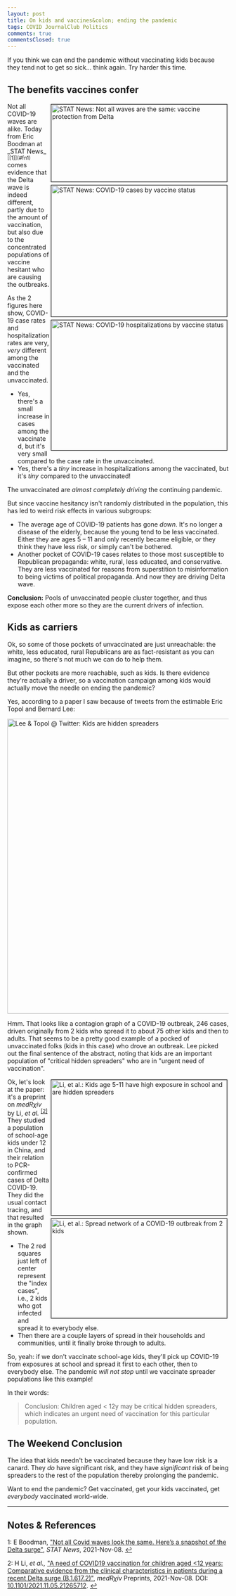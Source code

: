 ```yaml
---
layout: post
title: On kids and vaccines&colon; ending the pandemic
tags: COVID JournalClub Politics
comments: true
commentsClosed: true
---
```


If you think we can end the pandemic without vaccinating kids because they tend not to get
so sick&hellip; think again.  Try harder this time.  


## The benefits vaccines confer  

<img src="{{ site.baseurl }}/images/2021-11-09-vac-eff-and-kids-stat-1.jpg" width="400" height="176" alt="STAT News: Not all waves are the same: vaccine protection from Delta" title="STAT News: Not all waves are the same: vaccine protection from Delta" style="float: right; margin: 3px 3px 3px 3px; border: 1px solid #000000;">
<img src="{{ site.baseurl }}/images/2021-11-09-vac-eff-and-kids-stat-3.jpg" width="400" height="299" alt="STAT News: COVID-19 cases by vaccine status" title="STAT News: COVID-19 cases by vaccine status" style="float: right; margin: 3px 3px 3px 3px; border: 1px solid #000000;">
<img src="{{ site.baseurl }}/images/2021-11-09-vac-eff-and-kids-stat-2.jpg" width="400" height="296" alt="STAT News: COVID-19 hospitalizations by vaccine status" title="STAT News: COVID-19 hospitalizations by vaccine status" style="float: right; margin: 3px 3px 3px 3px; border: 1px solid #000000;">
Not all COVID-19 waves are alike.  Today from Eric Boodman at 
_STAT News_ <sup id="fn1a">[[1]](#fn1)</sup> comes evidence that the Delta wave is indeed
different, partly due to the amount of vaccination, but also due to the concentrated
populations of vaccine hesitant who are causing the outbreaks.  

As the 2 figures here show, COVID-19 case rates and hospitalization rates are very, _very_
different among the vaccinated and the unvaccinated.  
- Yes, there's a small increase in cases among the vaccinated, but it's very small compared
  to the case rate in the unvaccinated.  
- Yes, there's a _tiny_ increase in hospitalizations among the vaccinated, but it's _tiny_
  compared to the unvaccinated!  
  
The unvaccinated are _almost completely driving_ the continuing pandemic.  

But since vaccine hesitancy isn't randomly distributed in the population, this has led to
weird risk effects in various subgroups:  
- The average age of COVID-19 patients has gone _down_.  It's no longer a disease of the
  elderly, because the young tend to be less vaccinated.  Either they are ages 5 &ndash;
  11 and only recently became eligible, or they think they have less risk, or simply can't
  be bothered.  
- Another pocket of COVID-19 cases relates to those most susceptible to Republican
  propaganda: white, rural, less educated, and conservative.  They are less vaccinated for
  reasons from superstition to misinformation to being victims of political propaganda.
  And now they are driving Delta wave.  
  
  
__Conclusion:__ Pools of unvaccinated people cluster together, and thus expose each other
more so they are the current drivers of infection.  


## Kids as carriers  

Ok, so some of those pockets of unvaccinated are just unreachable: the white, less
educated, rural Republicans are as fact-resistant as you can imagine, so there's not much
we can do to help them.  

But other pockets are more reachable, such as kids.  Is there evidence they're actually a
driver, so a vaccination campaign among kids would actually move the needle on ending the
pandemic?  

Yes, according to a paper I saw because of tweets from the estimable Eric Topol and
Bernard Lee:  

<a href="https://twitter.com/bernardclee/status/1457815116347437058"><img src="{{ site.baseurl }}/images/2021-11-09-vax-eff-and-kids-twitter-1.jpg" width="550" height="671" alt="Lee &amp; Topol @ Twitter: Kids are hidden spreaders" title="Lee &amp; Topol @ Twitter: Kids are hidden spreaders"></a>

Hmm.  That looks like a contagion graph of a COVID-19 outbreak, 246 cases, driven
originally from 2 kids who spread it to about 75 other kids and then to adults.  That
seems to be a pretty good example of a pocked of unvaccinated folks (kids in this case)
who drove an outbreak.  Lee picked out the final sentence of the abstract, noting that
kids are an important population of "critical hidden spreaders" who are in "urgent need of
vaccination".  

<img src="{{ site.baseurl }}/images/2021-11-09-vac-eff-and-kids-medrxiv-li-1.jpg" width="400" height="308" alt="Li, et al.: Kids age 5-11 have high exposure in school and are hidden spreaders" title="Li, et al.: Kids age 5-11 have high exposure in school and are hidden spreaders" style="float: right; margin: 3px 3px 3px 3px; border: 1px solid #000000;">
<img src="{{ site.baseurl }}/images/2021-11-09-vac-eff-and-kids-medrxiv-li-2.jpg" width="400" height="226" alt="Li, et al.: Spread network of a COVID-19 outbreak from 2 kids" title="Li, et al.: Spread network of a COVID-19 outbreak from 2 kids" style="float: right; margin: 3px 3px 3px 3px; border: 1px solid #000000;">

Ok, let's look at the paper: it's a preprint on _medR&chi;iv_ by Li, 
_et al._ <sup id="fn2a">[[2]](#fn2)</sup>  They studied a population of school-age kids
under 12 in China, and their relation to PCR-confirmed cases of Delta COVID-19.  They did
the usual contact tracing, and that resulted in the graph shown.  
- The 2 red squares just left of center represent the "index cases", i.e., 2 kids who got
  infected and spread it to everybody else.  
- Then there are a couple layers of spread in their households and communities, until it
  finally broke through to adults.  
  
So, yeah: if we don't vaccinate school-age kids, they'll pick up COVID-19 from exposures
at school and spread it first to each other, then to everybody else.  The pandemic 
_will not stop_ until we vaccinate spreader populations like this example!  

In their words:  

> Conclusion: Children aged &lt; 12y may be critical hidden spreaders, which indicates an
> urgent need of vaccination for this particular population.  


## The Weekend Conclusion  

The idea that kids needn't be vaccinated because they have low risk is a canard.  They
_do_ have significant risk, and they have _significant_ risk of being spreaders to the
rest of the population thereby prolonging the pandemic.  

Want to end the pandemic?  Get vaccinated, get your kids vaccinated, get _everybody_
vaccinated world-wide.  

---

## Notes &amp; References  

<!--
<sup id="fn1a">[[1]](#fn1)</sup>

<a id="fn1">1</a>: ***, ["***"](***), *** [↩](#fn1a)  

<img src="{{ site.baseurl }}/images/***" width="400" height="***" alt="***" title="***" style="float: right; margin: 3px 3px 3px 3px; border: 1px solid #000000;">

<iframe width="400" height="224" src="***" allow="accelerometer; encrypted-media; gyroscope; picture-in-picture" allowfullscreen style="float: right; margin: 3px 3px 3px 3px; border: 1px solid #000000;"></iframe>
-->

<a id="fn1">1</a>: E Boodman, ["Not all Covid waves look the same. Here’s a snapshot of the Delta surge"](https://www.statnews.com/2021/11/08/not-all-covid-waves-look-the-same-heres-a-snapshot-of-the-delta-surge/), _STAT News_, 2021-Nov-08. [↩](#fn1a)  

<a id="fn2">2</a>: H Li, _et al.,_ ["A need of COVID19 vaccination for children aged &lt;12 years: Comparative evidence from the clinical characteristics in patients during a recent Delta surge (B.1.617.2)"](https://www.medrxiv.org/content/10.1101/2021.11.05.21265712v1), _medR&chi;iv_ Preprints, 2021-Nov-08. DOI: [10.1101/2021.11.05.21265712](https://doi.org/10.1101/2021.11.05.21265712). [↩](#fn2a)  
